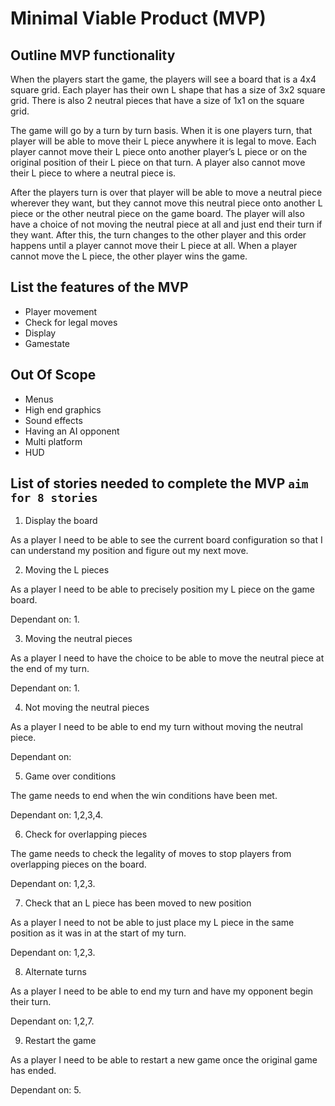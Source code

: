 # Minimal Viable Product (MVP) 

## Outline MVP functionality

When the players start the game, the players will see a board that is a 4x4 square grid. Each player has their own L shape that has a size of 3x2 square grid. There is also 2 neutral pieces that have a size of 1x1 on the square grid.

The game will go by a turn by turn basis. When it is one players turn, that player will be able to move their L piece anywhere it is legal to move. Each player cannot move their L piece onto another player’s L piece or on the original position of their L piece on that turn. A player also cannot move their L piece to where a neutral piece is. 

After the players turn is over that player will be able to move a neutral piece wherever they want, but they cannot move this neutral piece onto another L piece or the other neutral piece on the game board. The player will also have a choice of not moving the neutral piece at all and just end their turn if they want. After this, the turn changes to the other player and this order happens until a player cannot move their L piece at all. When a player cannot move the L piece, the other player wins the game.


## List the features of the MVP
- Player movement
- Check for legal moves
- Display
- Gamestate

## Out Of Scope
 - Menus
 - High end graphics
 - Sound effects
 - Having an AI opponent
 - Multi platform
 - HUD

## List of stories needed to complete the MVP `aim for 8 stories`

1. Display the board

As a player I need to be able to see the current board configuration so that I can understand my position and figure out my next move.

2. Moving the L pieces

As a player I need to be able to precisely position my L piece on the game board.

Dependant on: 1.

3. Moving the neutral pieces

As a player I need to have the choice to be able to move the neutral piece at the end of my turn.

Dependant on: 1.

4. Not moving the neutral pieces

As a player I need to be able to end my turn without moving the neutral piece.

Dependant on: 

5. Game over conditions

The game needs to end when the win conditions have been met. 

Dependant on: 1,2,3,4.

6. Check for overlapping pieces

The game needs to check the legality of moves to stop players from overlapping pieces on the board.

Dependant on: 1,2,3.

7. Check that an L piece has been moved to new position

As a player I need to not be able to just place my L piece in the same position as it was in at the start of my turn.

Dependant on: 1,2,3.

8. Alternate turns

As a player I need to be able to end my turn and have my opponent begin their turn.

Dependant on: 1,2,7.

9. Restart the game

As a player I need to be able to restart a new game once the original game has ended.

Dependant on: 5.

